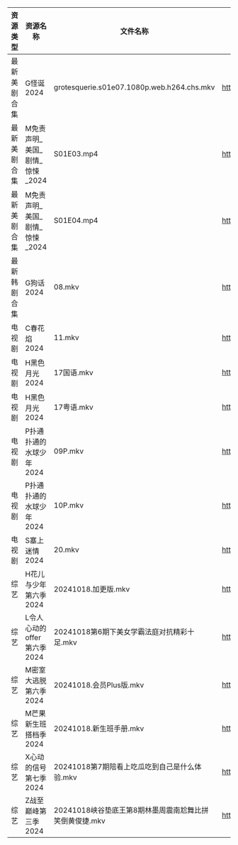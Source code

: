 | 资源类型   | 资源名称                | 文件名称                                       | 分享链接                                 | 更新时间                |
| ------ | ------------------- | ------------------------------------------ | ------------------------------------ | ------------------- |
| 最新美剧合集 | G怪诞2024             | grotesquerie.s01e07.1080p.web.h264.chs.mkv | https://www.alipan.com/s/UUxhaQ5hxZq | 2024-10-18 00:05:19 |
| 最新美剧合集 | M免责声明_美国_剧情_惊悚_2024 | S01E03.mp4                                 | https://www.alipan.com/s/PZnzRpSK4Jw | 2024-10-18 12:05:43 |
| 最新美剧合集 | M免责声明_美国_剧情_惊悚_2024 | S01E04.mp4                                 | https://www.alipan.com/s/PZnzRpSK4Jw | 2024-10-18 12:05:42 |
| 最新韩剧合集 | G狗话2024             | 08.mkv                                     | https://www.alipan.com/s/h4QPAffesJn | 2024-10-18 12:05:24 |
| 电视剧    | C春花焰2024            | 11.mkv                                     | https://www.alipan.com/s/LUgAXFU2qtc | 2024-10-18 14:05:13 |
| 电视剧    | H黑色月光2024           | 17国语.mkv                                   | https://www.alipan.com/s/7pUm76Qoqso | 2024-10-18 14:05:32 |
| 电视剧    | H黑色月光2024           | 17粤语.mkv                                   | https://www.alipan.com/s/7pUm76Qoqso | 2024-10-18 14:05:31 |
| 电视剧    | P扑通扑通的水球少年2024      | 09P.mkv                                    | https://www.alipan.com/s/FVaXTH8jd5a | 2024-10-18 14:05:50 |
| 电视剧    | P扑通扑通的水球少年2024      | 10P.mkv                                    | https://www.alipan.com/s/FVaXTH8jd5a | 2024-10-18 14:05:50 |
| 电视剧    | S塞上迷情2024           | 20.mkv                                     | https://www.alipan.com/s/hweF2uo2WDH | 2024-10-18 14:06:07 |
| 综艺     | H花儿与少年第六季2024       | 20241018.加更版.mkv                           | https://www.alipan.com/s/etrBePtYsJ7 | 2024-10-18 14:06:40 |
| 综艺     | L令人心动的offer第六季2024  | 20241018第6期下美女学霸法庭对抗精彩十足.mkv               | https://www.alipan.com/s/wF4mBRf7vAS | 2024-10-18 14:06:47 |
| 综艺     | M密室大逃脱第六季2024       | 20241018.会员Plus版.mkv                       | https://www.alipan.com/s/3F599jmMJTn | 2024-10-18 14:06:51 |
| 综艺     | M芒果新生班搭档季2024       | 20241018.新生班手册.mkv                         | https://www.alipan.com/s/xnGaC7WzgLK | 2024-10-18 14:07:01 |
| 综艺     | X心动的信号第七季2024       | 20241018第7期陪看上吃瓜吃到自己是什么体验.mkv              | https://www.alipan.com/s/wQqfQxMS8Sx | 2024-10-18 14:08:02 |
| 综艺     | Z战至巅峰第三季2024        | 20241018峡谷垫底王第8期林墨周震南尬舞比拼笑倒黄俊捷.mkv         | https://www.alipan.com/s/5yE689QzaiL | 2024-10-18 14:08:15 |

